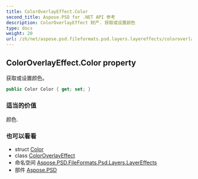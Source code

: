 ```yaml
---
title: ColorOverlayEffect.Color
second_title: Aspose.PSD for .NET API 参考
description: ColorOverlayEffect 财产. 获取或设置颜色
type: docs
weight: 20
url: /zh/net/aspose.psd.fileformats.psd.layers.layereffects/coloroverlayeffect/color/
---
```

## ColorOverlayEffect.Color property

获取或设置颜色。

```csharp
public Color Color { get; set; }
```

### 适当的价值

颜色.

### 也可以看看

* struct [Color](../../../aspose.psd/color/)
* class [ColorOverlayEffect](../)
* 命名空间 [Aspose.PSD.FileFormats.Psd.Layers.LayerEffects](../../coloroverlayeffect/)
* 部件 [Aspose.PSD](../../../)


